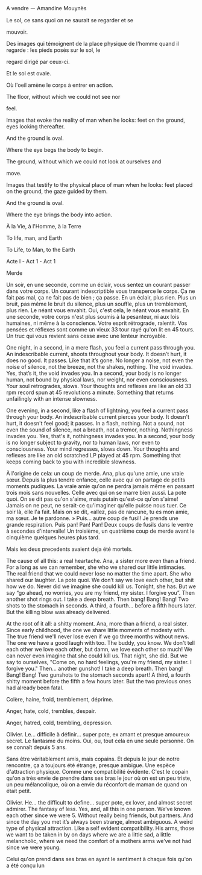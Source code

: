A vendre ー Amandine Mouynès



Le sol, ce sans quoi on ne saurait se regarder et se

mouvoir.

Des images qui témoignent de la place physique de l'homme quand il regarde : les pieds posés sur le sol, le

regard dirigé par ceux-ci.

Et le sol est ovale.

Où l'oeil amène le corps à entrer en action.



The floor, without which we could not see nor

feel. 

Images that evoke the reality of man when he looks: feet on the ground, eyes looking thereafter. 

And the ground is oval. 

Where the eye begs the body to begin. 



The ground, without which we could not look at ourselves and 

move. 

Images that testify to the physical place of man when he looks: feet placed on the ground, the gaze guided by them. 

And the ground is oval. 

Where the eye brings the body into action.



À la Vie, à l'Homme, à la Terre



To life, man, and Earth



To Life, to Man, to the Earth



Acte I - Act 1 - Act 1 



Merde



Un soir, en une seconde, comme un éclair, vous sentez un courant passer dans votre corps. Un courant indescriptible vous transperce le corps. Ça ne fait pas mal, ça ne fait pas de bien ; ça passe. En un éclair, plus rien. Plus un bruit, pas même le bruit du silence, plus un souffle, plus un tremblement, plus rien. Le néant vous envahit. Oui, c'est cela, le néant vous envahit. En une seconde, votre corps n'est plus soumis à la pesanteur, ni aux lois humaines, ni même à la conscience. Votre esprit rétrograde, ralentit. Vos pensées et réflexes sont comme un vieux 33 tour rayé qu'on lit en 45 tours. Un truc qui vous revient sans cesse avec une lenteur incroyable.



One night, in a second, in a mere flash, you feel a current pass through you. An indescribable current, shoots throughout your body. It doesn’t hurt, it does no good. It passes. Like that it’s gone. No longer a noise, not even the noise of silence, not the breeze, not the shakes, nothing. The void invades. Yes, that’s it, the void invades you. In a second, your body is no longer human, not bound by physical laws, nor weight, nor even consciousness. Your soul retrogrades, slows. Your thoughts and reflexes are like an old 33 rpm record spun at 45 revolutions a minute. Something that returns unfailingly with an intense slowness.



One evening, in a second, like a flash of lightning, you feel a current pass through your body. An indescribable current pierces your body. It doesn't hurt, it doesn't feel good; it passes. In a flash, nothing. Not a sound, not even the sound of silence, not a breath, not a tremor, nothing. Nothingness invades you. Yes, that's it, nothingness invades you. In a second, your body is no longer subject to gravity, nor to human laws, nor even to consciousness. Your mind regresses, slows down. Your thoughts and reflexes are like an old scratched LP played at 45 rpm. Something that keeps coming back to you with incredible slowness.



À l'origine de cela: un coup de merde. Ana, plus qu'une amie, une vraie sœur. Depuis la plus tendre enfance, celle avec qui on partage de petits moments pudiques. La vraie amie qu'on ne perdra jamais même en passant trois mois sans nouvelles. Celle avec qui on se marre bien aussi. La pote quoi. On se dit pas qu'on s'aime, mais putain qu'est-ce qu'on s'aime! Jamais on ne peut, ne serait-ce qu'imaginer qu'elle puisse nous tuer. Ce soir là, elle l'a fait. Mais on se dit, «allez, pas de rancune, tu es mon amie, ma sœur. Je te pardonne. » Puis... autre coup de fusil! Je prends une grande respiration. Puis pan! Pan! Pan! Deux coups de fusils dans le ventre à secondes d'intervalle! Un troisième, un quatrième coup de merde avant le cinquième quelques heures plus tard.

Mais les deus precedents avaient deja été mortels.



The cause of all this: a real heartache. Ana, a sister more even than a friend. For a long as we can remember, she who we shared our little intimacies. The real friend that we could never lose no matter the time apart. She who shared our laughter. La pote quoi. We don’t say we love each other, but shit how we do. Never did we imagine she could kill us. Tonight, she has. But we say “go ahead, no worries, you are my friend, my sister. I forgive you”. Then another shot rings out. I take a deep breath. Then bang! Bang! Bang! Two shots to the stomach in seconds. A third, a fourth… before a fifth hours later. But the killing blow was already delivered. 



At the root of it all: a shitty moment. Ana, more than a friend, a real sister. Since early childhood, the one we share little moments of modesty with. The true friend we'll never lose even if we go three months without news. The one we have a good laugh with too. The buddy, you know. We don't tell each other we love each other, but damn, we love each other so much! We can never even imagine that she could kill us. That night, she did. But we say to ourselves, "Come on, no hard feelings, you're my friend, my sister. I forgive you." Then... another gunshot! I take a deep breath. Then bang! Bang! Bang! Two gunshots to the stomach seconds apart! A third, a fourth shitty moment before the fifth a few hours later. But the two previous ones had already been fatal.



Colère, haine, froid, tremblement, déprime.



Anger, hate, cold, trembles, despair. 



Anger, hatred, cold, trembling, depression.



Olivier. Le... difficile à définir... super pote, ex amant et presque amoureux secret. Le fantasme du moins. Oui, ou, tout cela en une seule personne. On se connaît depuis 5 ans.

Sans être véritablement amis, mais copains. Et depuis le jour de notre rencontre, ça a toujours été étrange, presque ambigue. Une espèce d'attraction physique. Comme une compatibilité évidente. C'est le copain qu'on a très envie de prendre dans ses bras le jour où on est un peu triste, un peu mélancolique, où on a envie du réconfort de maman de quand on était petit.



Olivier. He… the difficult to define… super pote, ex lover, and almost secret admirer. The fantasy of less. Yes, and, all this in one person. We’ve known each other since we were 5. Without really being friends, but partners. And since the day you met it’s always been strange, almost ambiguous. A weird type of physical attraction. Like a self evident compatibility. His arms, those we want to be taken in by on days where we are a little sad, a little melancholic, where we need the comfort of a mothers arms we’ve not had since we were young. 



Celui qu'on prend dans ses bras en ayant le sentiment à chaque fois qu'on a été conçu lun


